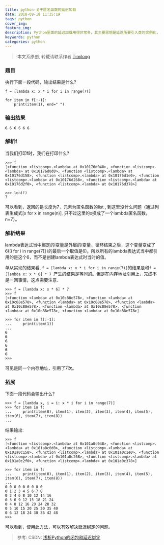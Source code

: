 ```yaml
---
title: python-关于匿名函数的延迟加载
date: 2018-09-18 11:35:19
tags: python
cover_img:
feature_img:
description: Python里面的延迟加载用得非常多，其主要思想是延迟所要引入类的实例化，节省一些初始化所需要的时间和空间。
keywords: python
categories: python
---
```


> 本文系原创, 转载请联系作者 [Timilong](http://blog.timilong.com/about)

### 题目
执行下面一段代码，输出结果是什么?

```
f = [lambda x: x * i for i in range(7)]

for item in f[:-1]:
    print(item(1), end=" ")

```

### 输出结果
```
6 6 6 6 6 6
```

### 解析f
当我们打印f时，我们在打印什么?
```
>>> f
[<function <listcomp>.<lambda> at 0x10176d048>, <function <listcomp>.<lambda> at 0x10176d0d0>, <function <listcomp>.<lambda> at 0x10176d158>, <function <listcomp>.<lambda> at 0x10176d1e0>, <function <listcomp>.<lambda> at 0x10176d268>, <function <listcomp>.<lambda> at 0x10176d2f0>, <function <listcomp>.<lambda> at 0x10176d378>]

>>> len(f)
7
```
可以看到，返回的是长度为7，元素为匿名函数的list , 到这里没什么问题（通过列表生成式[x for x in range(n)], 只不过这里的x换成了一个lambda匿名函数，n=7）。

### 解析结果
lambda表达式当中绑定的i变量是外层的i变量，循环结束之后，这个变量变成了6([i for i in range(7)] i的最后一个取值是6)，所以所有的lambda表达式当中都引用的是这个6，而不是创建lambda表达式时当时的值。

单从实现的结果看, `f = [lambda x: x * i for i in range(7)]`的结果是和`f = [lambda x: x * 6] * 7 `产生的结果是等同的。但是在内存地址引用上，完成不是一回事情，这点需要注意.
```
>>> f = [lambda x: x * 6] * 7
>>> f
[<function <lambda> at 0x10c88e578>, <function <lambda> at 0x10c88e578>, <function <lambda> at 0x10c88e578>, <function <lambda> at 0x10c88e578>, <function <lambda> at 0x10c88e578>, <function <lambda> at 0x10c88e578>, <function <lambda> at 0x10c88e578>]

>>> for item in f[:-1]:
...     print(item(1))
...
6
6
6
6
6
6
>>>
```
可见是同一个内存地址，引用了7次。

### 拓展
下面一段代码会输出什么?
```
>>> f = [lambda x, i = i: x * i for i in range(7)]
>>> for item in f:
...     print(item(0), item(1), item(2), item(3), item(4), item(5), item(6), item(7), item(8))
...
```

结果输出:        
```
>>> f
[<function <listcomp>.<lambda> at 0x101a0c048>, <function <listcomp>.<lambda> at 0x101a0c0d0>, <function <listcomp>.<lambda> at 0x101a0c158>, <function <listcomp>.<lambda> at 0x101a0c1e0>, <function <listcomp>.<lambda> at 0x101a0c268>, <function <listcomp>.<lambda> at 0x101a0c2f0>, <function <listcomp>.<lambda> at 0x101a0c378>]

>>> for item in f:
...     print(item(0), item(1), item(2), item(3), item(4), item(5), item(6), item(7), item(8))
...
0 0 0 0 0 0 0 0 0
0 1 2 3 4 5 6 7 8
0 2 4 6 8 10 12 14 16
0 3 6 9 12 15 18 21 24
0 4 8 12 16 20 24 28 32
0 5 10 15 20 25 30 35 40
0 6 12 18 24 30 36 42 48
>>>
```
可以看到，使用此方法，可以有效解决延迟绑定的问题。

> 参考: CSDN: [浅析Python的闭包和延迟绑定](https://blog.csdn.net/LeVoleurDombres/article/details/69681063)
